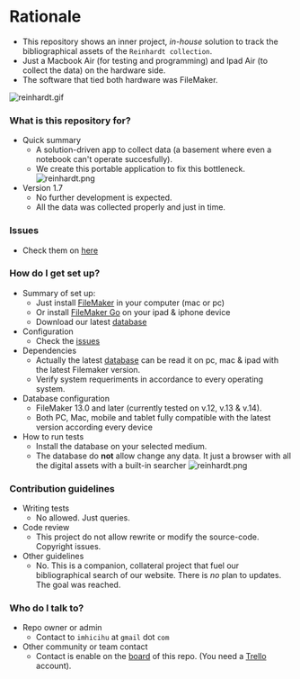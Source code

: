 # Rationale #

* This repository shows an inner project, _in-house_ solution to track the bibliographical assets of the `Reinhardt collection`. 
* Just a Macbook Air (for testing and programming) and Ipad Air (to collect the data) on the hardware side. 
* The software that tied both hardware was FileMaker.

![reinhardt.gif](https://media.giphy.com/media/1vZawPFgPr9oDIaTXP/giphy.gif)

### What is this repository for? ###

* Quick summary
     - A solution-driven app to collect data (a basement where even a notebook can't operate succesfully). 
     - We create this portable application to fix this bottleneck.    
     ![reinhardt.png](https://bitbucket.org/repo/ekyaeEE/images/2879011349-reinhardt.png)
* Version 1.7 
     - No further development is expected. 
     - All the data was collected properly and just in time.
     
### Issues ###

* Check them on [here](https://bitbucket.org/imhicihu/database-on-mobile-device/issues)

### How do I get set up? ###

* Summary of set up: 
     - Just install [FileMaker](http://www.filemaker.com/es/products/) in your computer (mac or pc)
     - Or install [FileMaker Go](https://itunes.apple.com/ar/developer/filemaker-inc/id314638464?mt=8) on your ipad & iphone device
     - Download our latest [database](https://bitbucket.org/imhicihu/database-on-mobile-device/downloads/)
* Configuration
     - Check the [issues](https://bitbucket.org/imhicihu/database-on-mobile-device/issues?status=new&status=open)
* Dependencies
     - Actually the latest [database](https://bitbucket.org/imhicihu/database-on-mobile-device/downloads/) can be read it on pc, mac & ipad with the latest Filemaker version. 
     - Verify system requeriments in accordance to every operating system.
* Database configuration
     - FileMaker 13.0 and later (currently tested on v.12, v.13 & v.14). 
     - Both PC, Mac, mobile and tablet fully compatible with the latest version according every device
* How to run tests
     - Install the database on your selected medium. 
     - The database do **not** allow change any data. It just a browser with all the digital assets with a built-in searcher
![reinhardt.png](https://bitbucket.org/repo/nrpzj4/images/3588203088-reinhardt.png)

### Contribution guidelines ###

* Writing tests
     - No allowed. Just queries.
* Code review
     - This project do not allow rewrite or modify the source-code. Copyright issues.
* Other guidelines
     - No. This is a companion, collateral project that fuel our bibliographical search of our website. There is _no_ plan to updates. The goal was reached.

### Who do I talk to? ###

* Repo owner or admin
     - Contact to `imhicihu` at `gmail` dot `com`
* Other community or team contact
     - Contact is enable on the [board](https://bitbucket.org/imhicihu/database-on-mobile-device/addon/trello/trello-board) of this repo. (You need a [Trello](https://trello.com/) account).